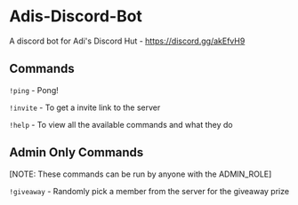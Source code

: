 # Adis-Discord-Bot

A discord bot for Adi's Discord Hut - https://discord.gg/akEfvH9

## Commands

`!ping` - Pong!

`!invite` - To get a invite link to the server

`!help` - To view all the available commands and what they do

## Admin Only Commands

[NOTE: These commands can be run by anyone with the ADMIN_ROLE]

`!giveaway` - Randomly pick a member from the server for the giveaway prize
